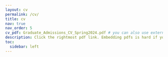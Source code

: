 ```yaml
---
layout: cv
permalink: /cv/
title: cv
nav: true
nav_order: 5
cv_pdf: Graduate_Admissions_CV_Spring2024.pdf # you can also use external links here
description: Click the rightmost pdf link. Embedding pdfs is hard if you're lazy.
toc:
  sidebar: left
---
```

